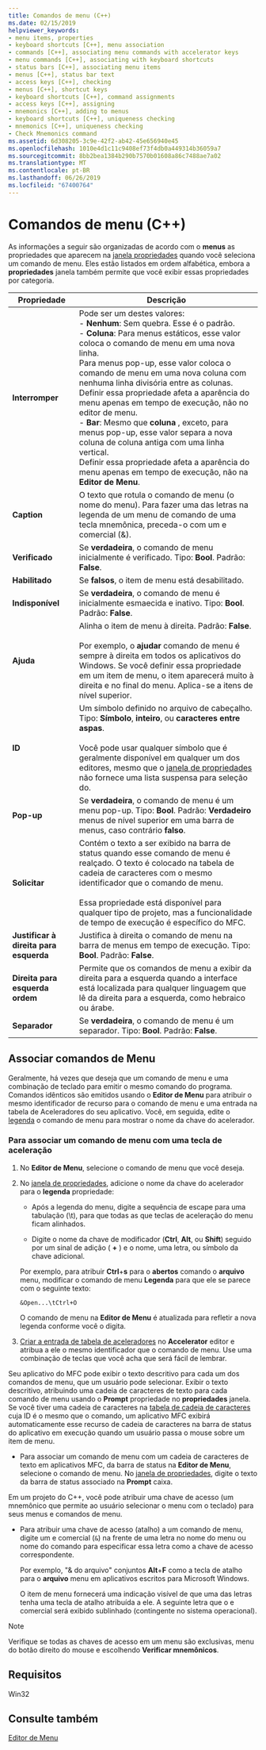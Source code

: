 ```yaml
---
title: Comandos de menu (C++)
ms.date: 02/15/2019
helpviewer_keywords:
- menu items, properties
- keyboard shortcuts [C++], menu association
- commands [C++], associating menu commands with accelerator keys
- menu commands [C++], associating with keyboard shortcuts
- status bars [C++], associating menu items
- menus [C++], status bar text
- access keys [C++], checking
- menus [C++], shortcut keys
- keyboard shortcuts [C++], command assignments
- access keys [C++], assigning
- mnemonics [C++], adding to menus
- keyboard shortcuts [C++], uniqueness checking
- mnemonics [C++], uniqueness checking
- Check Mnemonics command
ms.assetid: 6d308205-3c9e-42f2-ab42-45e656940e45
ms.openlocfilehash: 1010e4d1c11c9408ef73f4db0a449314b36059a7
ms.sourcegitcommit: 8bb2bea1384b290b7570b01608a86c7488ae7a02
ms.translationtype: MT
ms.contentlocale: pt-BR
ms.lasthandoff: 06/26/2019
ms.locfileid: "67400764"
---
```

# <a name="menu-commands-c"></a>Comandos de menu (C++)

As informações a seguir são organizadas de acordo com o **menus** as propriedades que aparecem na [janela propriedades](/visualstudio/ide/reference/properties-window) quando você seleciona um comando de menu. Eles estão listados em ordem alfabética, embora a **propriedades** janela também permite que você exibir essas propriedades por categoria.

|Propriedade|Descrição|
|--------------|-----------------|
|**Interromper**|Pode ser um destes valores:<br/>  - **Nenhum**: Sem quebra. Esse é o padrão.<br/>  - **Coluna**: Para menus estáticos, esse valor coloca o comando de menu em uma nova linha.<br/>      Para menus pop-up, esse valor coloca o comando de menu em uma nova coluna com nenhuma linha divisória entre as colunas.<br/>      Definir essa propriedade afeta a aparência do menu apenas em tempo de execução, não no editor de menu.<br />   - **Bar**: Mesmo que **coluna** , exceto, para menus pop-up, esse valor separa a nova coluna de coluna antiga com uma linha vertical.<br/>      Definir essa propriedade afeta a aparência do menu apenas em tempo de execução, não na **Editor de Menu**.|
|**Caption**|O texto que rotula o comando de menu (o nome do menu). Para fazer uma das letras na legenda de um menu de comando de uma tecla mnemônica, preceda-o com um e comercial (&).|
|**Verificado**|Se **verdadeira**, o comando de menu inicialmente é verificado. Tipo: **Bool**. Padrão: **False**.|
|**Habilitado**|Se **falsos**, o item de menu está desabilitado.|
|**Indisponível**|Se **verdadeira**, o comando de menu é inicialmente esmaecida e inativo. Tipo: **Bool**. Padrão: **False**.|
|**Ajuda**|Alinha o item de menu à direita. Padrão: **False**.<br/><br/>Por exemplo, o **ajudar** comando de menu é sempre à direita em todos os aplicativos do Windows. Se você definir essa propriedade em um item de menu, o item aparecerá muito à direita e no final do menu. Aplica-se a itens de nível superior.|
|**ID**|Um símbolo definido no arquivo de cabeçalho. Tipo: **Símbolo**, **inteiro**, ou **caracteres entre aspas**.<br/><br/>Você pode usar qualquer símbolo que é geralmente disponível em qualquer um dos editores, mesmo que o [janela de propriedades](/visualstudio/ide/reference/properties-window) não fornece uma lista suspensa para seleção do.|
|**Pop-up**|Se **verdadeira**, o comando de menu é um menu pop-up. Tipo: **Bool**. Padrão: **Verdadeiro** menus de nível superior em uma barra de menus, caso contrário **falso**.|
|**Solicitar**|Contém o texto a ser exibido na barra de status quando esse comando de menu é realçado. O texto é colocado na tabela de cadeia de caracteres com o mesmo identificador que o comando de menu.<br/><br/>Essa propriedade está disponível para qualquer tipo de projeto, mas a funcionalidade de tempo de execução é específico do MFC.|
|**Justificar à direita para esquerda**|Justifica à direita o comando de menu na barra de menus em tempo de execução. Tipo: **Bool**. Padrão: **False**.|
|**Direita para esquerda ordem**|Permite que os comandos de menu a exibir da direita para a esquerda quando a interface está localizada para qualquer linguagem que lê da direita para a esquerda, como hebraico ou árabe.|
|**Separador**|Se **verdadeira**, o comando de menu é um separador. Tipo: **Bool**. Padrão: **False**.|

## <a name="associate-menu-commands"></a>Associar comandos de Menu

Geralmente, há vezes que deseja que um comando de menu e uma combinação de teclado para emitir o mesmo comando do programa. Comandos idênticos são emitidos usando o **Editor de Menu** para atribuir o mesmo identificador de recurso para o comando de menu e uma entrada na tabela de Aceleradores do seu aplicativo. Você, em seguida, edite o [legenda](../windows/menu-command-properties.md) o comando de menu para mostrar o nome da chave do acelerador.

### <a name="to-associate-a-menu-command-with-an-accelerator-key"></a>Para associar um comando de menu com uma tecla de aceleração

1. No **Editor de Menu**, selecione o comando de menu que você deseja.

1. No [janela de propriedades](/visualstudio/ide/reference/properties-window), adicione o nome da chave do acelerador para o **legenda** propriedade:

   - Após a legenda do menu, digite a sequência de escape para uma tabulação (\t), para que todas as que teclas de aceleração do menu ficam alinhados.

   - Digite o nome da chave de modificador (**Ctrl**, **Alt**, ou **Shift**) seguido por um sinal de adição ( **+** ) e o nome, uma letra, ou símbolo da chave adicional.

   Por exemplo, para atribuir **Ctrl**+**s** para o **abertos** comando o **arquivo** menu, modificar o comando de menu  **Legenda** para que ele se parece com o seguinte texto:

   ```
   &Open...\tCtrl+O
   ```

   O comando de menu na **Editor de Menu** é atualizada para refletir a nova legenda conforme você o digita.

1. [Criar a entrada de tabela de aceleradores](../windows/adding-an-entry-to-an-accelerator-table.md) no **Accelerator** editor e atribua a ele o mesmo identificador que o comando de menu. Use uma combinação de teclas que você acha que será fácil de lembrar.

Seu aplicativo do MFC pode exibir o texto descritivo para cada um dos comandos de menu, que um usuário pode selecionar. Exibir o texto descritivo, atribuindo uma cadeia de caracteres de texto para cada comando de menu usando o **Prompt** propriedade no **propriedades** janela. Se você tiver uma cadeia de caracteres na [tabela de cadeia de caracteres](../windows/string-editor.md) cuja ID é o mesmo que o comando, um aplicativo MFC exibirá automaticamente esse recurso de cadeia de caracteres na barra de status do aplicativo em execução quando um usuário passa o mouse sobre um item de menu.

- Para associar um comando de menu com um cadeia de caracteres de texto em aplicativos MFC, da barra de status na **Editor de Menu**, selecione o comando de menu. No [janela de propriedades](/visualstudio/ide/reference/properties-window), digite o texto da barra de status associado na **Prompt** caixa.

Em um projeto do C++, você pode atribuir uma chave de acesso (um mnemônico que permite ao usuário selecionar o menu com o teclado) para seus menus e comandos de menu.

- Para atribuir uma chave de acesso (atalho) a um comando de menu, digite um e comercial (`&`) na frente de uma letra no nome do menu ou nome do comando para especificar essa letra como a chave de acesso correspondente. 

   Por exemplo, "& do arquivo" conjuntos **Alt**+**F** como a tecla de atalho para o **arquivo** menu em aplicativos escritos para Microsoft Windows.

   O item de menu fornecerá uma indicação visível de que uma das letras tenha uma tecla de atalho atribuída a ele. A seguinte letra que o e comercial será exibido sublinhado (contingente no sistema operacional).

> [!NOTE]
> Verifique se todas as chaves de acesso em um menu são exclusivas, menu do botão direito do mouse e escolhendo **Verificar mnemônicos**.

## <a name="requirements"></a>Requisitos

Win32

## <a name="see-also"></a>Consulte também

[Editor de Menu](../windows/menu-editor.md)

<!--
[Strings (ATL/MFC)](../atl-mfc-shared/strings-atl-mfc.md)<br/>-->